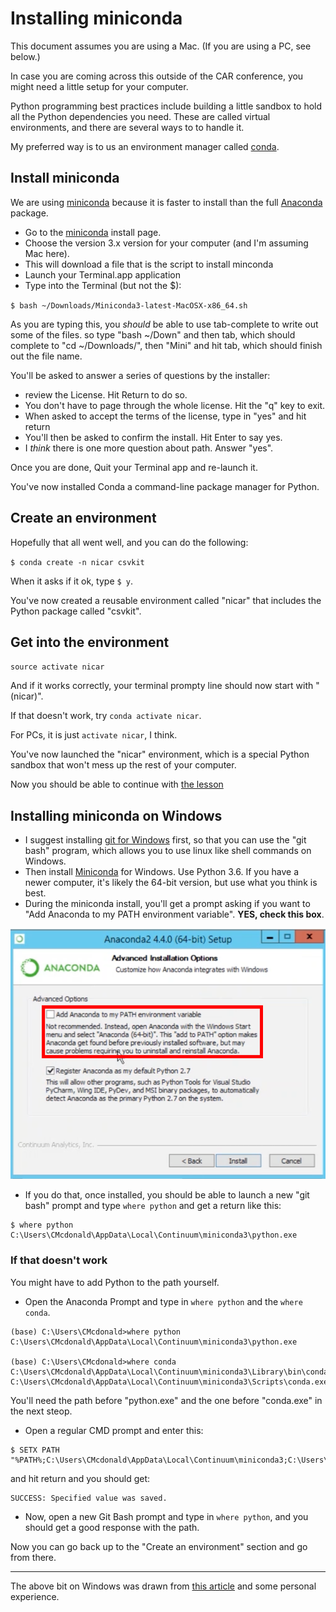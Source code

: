 Installing miniconda
====================

This document assumes you are using a Mac. (If you are using a PC, see below.)

In case you are coming across this outside of the CAR conference, you might need a little setup for your computer.

Python programming best practices include building a little sandbox to hold all the Python dependencies you need. These are called virtual environments, and there are several ways to to handle it.

My preferred way is to us an environment manager called [conda](https://conda.io/docs/index.html).

## Install miniconda

We are using [miniconda](https://conda.io/miniconda.html) because it is faster to install than the full [Anaconda](https://conda.io/docs/user-guide/install/macos.html) package.

- Go to the [miniconda](https://conda.io/miniconda.html) install page.
- Choose the version 3.x version for your computer (and I'm assuming Mac here).
- This will download a file that is the script to install minconda
- Launch your Terminal.app application
- Type into the Terminal (but not the $):

`$ bash ~/Downloads/Miniconda3-latest-MacOSX-x86_64.sh`

As you are typing this, you *should* be able to use tab-complete to write out some of the files. so type "bash ~/Down" and then tab, which should complete to "cd ~/Downloads/", then "Mini" and hit tab, which should finish out the file name.

You'll be asked to answer a series of questions by the installer:
- review the License. Hit Return to do so.
- You don't have to page through the whole license. Hit the "q" key to exit.
- When asked to accept the terms of the license, type in "yes" and  hit return
- You'll then be asked to confirm the install. Hit Enter to say yes.
- I *think* there is one more question about path. Answer "yes".

Once you are done, Quit your Terminal app and re-launch it.

You've now installed Conda a command-line package manager for Python.

## Create an environment

Hopefully that all went well, and you can do the following:

`$ conda create -n nicar csvkit`

When it asks if it ok, type `$ y`.

You've now created a reusable environment called "nicar" that includes the Python package called "csvkit".

## Get into the environment

`source activate nicar`

And if it works correctly, your terminal prompty line should now start with "(nicar)".

If that doesn't work, try `conda activate nicar`.

For PCs, it is just `activate nicar`, I think.

You've now launched the "nicar" environment, which is a special Python sandbox that won't mess up the rest of your computer.

Now you should be able to continue with [the lesson](README.md)

## Installing miniconda on Windows

- I suggest installing [git for Windows](https://gitforwindows.org/) first, so that you can use the "git bash" program, which allows you to use linux like shell commands on Windows.
- Then install [Miniconda](https://conda.io/miniconda.html) for Windows. Use Python 3.6. If you have a newer computer, it's likely the 64-bit version, but use what you think is best.
- During the miniconda install, you'll get a prompt asking if you want to "Add Anaconda to my PATH environment variable". **YES, check this box**.

![Add to path](images/anaconda-prompt.png)

- If you do that, once installed, you should be able to launch a new "git bash" prompt and type `where python` and get a return like this:

```
$ where python
C:\Users\CMcdonald\AppData\Local\Continuum\miniconda3\python.exe
```

### If that doesn't work

You might have to add Python to the path yourself.

- Open the Anaconda Prompt and type in `where python` and the `where conda`.

```
(base) C:\Users\CMcdonald>where python
C:\Users\CMcdonald\AppData\Local\Continuum\miniconda3\python.exe

(base) C:\Users\CMcdonald>where conda
C:\Users\CMcdonald\AppData\Local\Continuum\miniconda3\Library\bin\conda.bat
C:\Users\CMcdonald\AppData\Local\Continuum\miniconda3\Scripts\conda.exe
```

You'll need the path before "python.exe" and the one before "conda.exe" in the next steop.

- Open a regular CMD prompt and enter this:

```
$ SETX PATH "%PATH%;C:\Users\CMcdonald\AppData\Local\Continuum\miniconda3;C:\Users\CMcdonald\AppData\Local\Continuum\miniconda3\Scripts"
```
and hit return and you should get:

```
SUCCESS: Specified value was saved.
```

- Now, open a new Git Bash prompt and type in `where python`, and you should get a good response with the path.

Now you can go back up to the "Create an environment" section and go from there.

---

The above bit on Windows was drawn from [this article](https://medium.com/@GalarnykMichael/install-python-on-windows-anaconda-c63c7c3d1444) and some personal experience.
